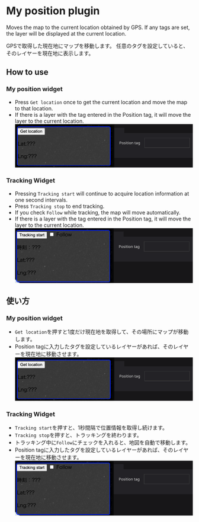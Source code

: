 # My position plugin

Moves the map to the current location obtained by GPS.
If any tags are set, the layer will be displayed at the current location.



GPSで取得した現在地にマップを移動します。
任意のタグを設定していると、そのレイヤーを現在地に表示します。


## How to use
### My position widget
- Press `Get location` once to get the current location and move the map to that location.
-  If there is a layer with the tag entered in the Position tag, it will move the layer to the current location.
![](./img/img1.png)
  
### Tracking Widget
- Pressing `Tracking start` will continue to acquire location information at one second intervals.
- Press `Tracking stop` to end tracking.
- If you check `Follow` while tracking, the map will move automatically.
- If there is a layer with the tag entered in the Position tag, it will move the layer to the current location.
![](./img/img2.png)


## 使い方
### My position widget
- `Get location`を押すと1度だけ現在地を取得して、その場所にマップが移動します。
- Position tagに入力したタグを設定しているレイヤーがあれば、そのレイヤーを現在地に移動させます。
![](./img/img1.png)

### Tracking Widget
- `Tracking start`を押すと、1秒間隔で位置情報を取得し続けます。
- `Tracking stop`を押すと、トラッキングを終わります。
- トラッキング中に`Follow`にチェックを入れると、地図を自動で移動します。
- Position tagに入力したタグを設定しているレイヤーがあれば、そのレイヤーを現在地に移動させます。
![](./img/img2.png)